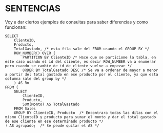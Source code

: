 # SENTENCIAS

Voy a dar ciertos ejemplos de consultas para saber diferencias y como funcionan:
  
    SELECT
        ClienteID,
        Producto,
        TotalGastado, /* esta fila sale del FROM usando el GROUP BY */
        ROW_NUMBER() OVER (
            PARTITION BY ClienteID /* Hace que se particione la tabla, en este caso usando el id del cliente, es decir ROW_NUMBER va a enumerar pero cuando se cambie de id de cliente vuelve a empezar */
            ORDER BY TotalGastado DESC /* Se va a ordenar de mayor a menor a partir del total gastado en ese producto por el cliente, ya que esta columna sale del group by */
        ) AS Rn
    FROM (
        SELECT 
            ClienteID,
            Producto,
            SUM(Monto) AS TotalGastado
        FROM Sales
        GROUP BY ClienteID, Producto  /* Encontrara todas las dilas con el mismo ClienteID y producto para sumar el monto y dar el total gastado de ese cliente en ese determinado producto */
    ) AS agrupado;  /* Se peude quitar el AS */
